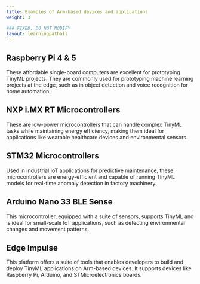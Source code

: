 ```yaml
---
title: Examples of Arm-based devices and applications
weight: 3

### FIXED, DO NOT MODIFY
layout: learningpathall
---
```


## Raspberry Pi 4 & 5

These affordable single-board computers are excellent for prototyping TinyML projects. They are commonly used for prototyping machine learning projects at the edge, such as in object detection and voice recognition for home automation.

## NXP i.MX RT Microcontrollers
These are low-power microcontrollers that can handle complex TinyML tasks while maintaining energy efficiency, making them ideal for applications like wearable healthcare devices and environmental sensors.

## STM32 Microcontrollers
Used in industrial IoT applications for predictive maintenance, these microcontrollers are energy-efficient and capable of running TinyML models for real-time anomaly detection in factory machinery.

## Arduino Nano 33 BLE Sense
This microcontroller, equipped with a suite of sensors, supports TinyML and is ideal for small-scale IoT applications, such as detecting environmental changes and movement patterns.

## Edge Impulse
This platform offers a suite of tools that enables developers to build and deploy TinyML applications on Arm-based devices. It supports devices like Raspberry Pi, Arduino, and STMicroelectronics boards.
